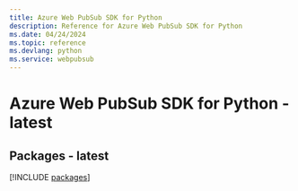 ```yaml
---
title: Azure Web PubSub SDK for Python
description: Reference for Azure Web PubSub SDK for Python
ms.date: 04/24/2024
ms.topic: reference
ms.devlang: python
ms.service: webpubsub
---
```

# Azure Web PubSub SDK for Python - latest
## Packages - latest
[!INCLUDE [packages](web-pubsub-index.md)]